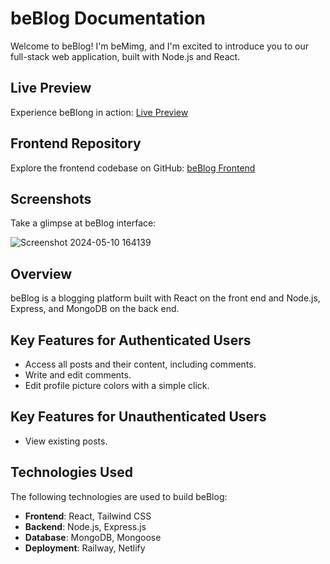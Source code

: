 # beBlog Documentation
Welcome to beBlog! I'm beMimg, and I'm excited to introduce you to our full-stack web application, built with Node.js and React.

## Live Preview
Experience beBlong in action: [Live Preview](https://beblog-bemimg-app.netlify.app/)

## Frontend Repository
Explore the frontend codebase on GitHub: [beBlog Frontend](https://github.com/beMimg/beblog-frontend)

## Screenshots
Take a glimpse at beBlog interface:

![Screenshot 2024-05-10 164139](https://github.com/beMimg/beblog-frontend/assets/126000960/3e8cf676-aa30-481b-8fd2-006bee587f97)

## Overview
beBlog is a blogging platform built with React on the front end and Node.js, Express, and MongoDB on the back end.

## Key Features for Authenticated Users

- Access all posts and their content, including comments.
- Write and edit comments.
- Edit profile picture colors with a simple click.

## Key Features for Unauthenticated Users

- View existing posts.


## Technologies Used

The following technologies are used to build beBlog:

- **Frontend**: React, Tailwind CSS
- **Backend**: Node.js, Express.js
- **Database**: MongoDB, Mongoose
- **Deployment**: Railway, Netlify
